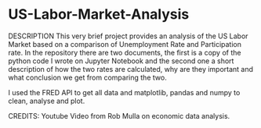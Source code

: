 # US-Labor-Market-Analysis

DESCRIPTION
This very brief project provides an analysis of the US Labor Market based on a comparison of Unemployment Rate and Participation rate.
In the repository there are two documents, the first is a copy of the python code I wrote on Jupyter Notebook and the second one a short description of how the two rates are calculated, why are they important and what conclusion we get from comparing the two.

I used the FRED API to get all data and matplotlib, pandas and numpy to clean, analyse and plot.

CREDITS:
Youtube Video from Rob Mulla on economic data analysis.
